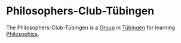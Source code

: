 # Philosophers-Club-Tübingen

The Philosophers-Club-Tübingen is a [Group](180000000.md) in [Tübingen](2000001) for learning [Philosophics](645000.md).